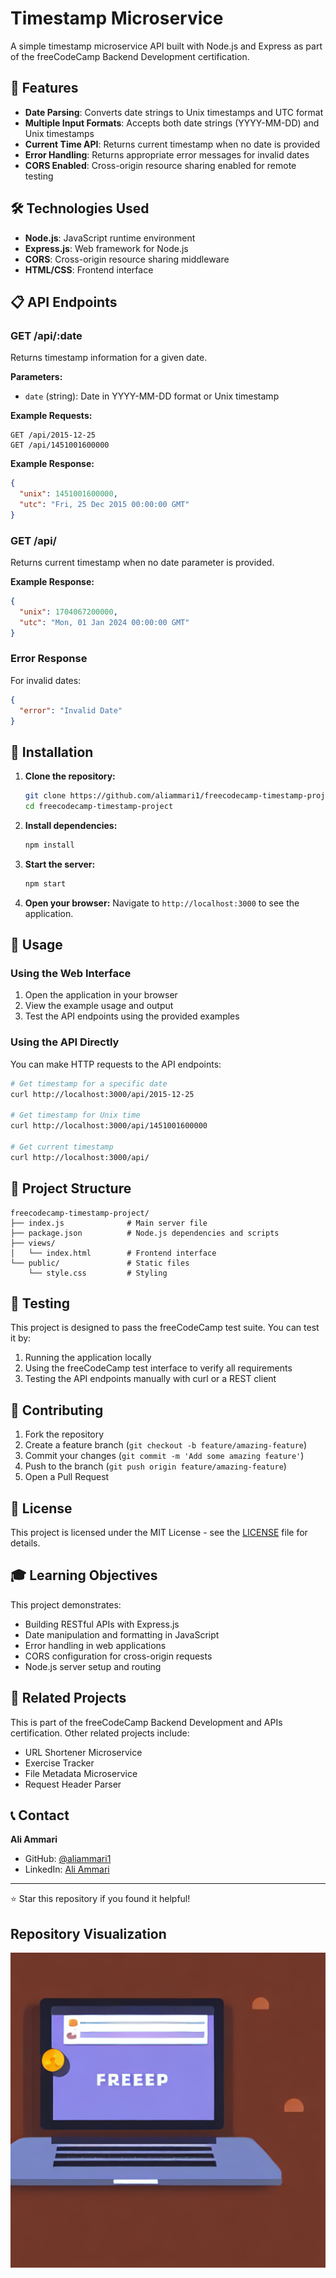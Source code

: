# Timestamp Microservice

A simple timestamp microservice API built with Node.js and Express as part of the freeCodeCamp Backend Development certification.

## 🚀 Features

- **Date Parsing**: Converts date strings to Unix timestamps and UTC format
- **Multiple Input Formats**: Accepts both date strings (YYYY-MM-DD) and Unix timestamps
- **Current Time API**: Returns current timestamp when no date is provided
- **Error Handling**: Returns appropriate error messages for invalid dates
- **CORS Enabled**: Cross-origin resource sharing enabled for remote testing

## 🛠️ Technologies Used

- **Node.js**: JavaScript runtime environment
- **Express.js**: Web framework for Node.js
- **CORS**: Cross-origin resource sharing middleware
- **HTML/CSS**: Frontend interface

## 📋 API Endpoints

### GET /api/:date

Returns timestamp information for a given date.

**Parameters:**
- `date` (string): Date in YYYY-MM-DD format or Unix timestamp

**Example Requests:**
```
GET /api/2015-12-25
GET /api/1451001600000
```

**Example Response:**
```json
{
  "unix": 1451001600000,
  "utc": "Fri, 25 Dec 2015 00:00:00 GMT"
}
```

### GET /api/

Returns current timestamp when no date parameter is provided.

**Example Response:**
```json
{
  "unix": 1704067200000,
  "utc": "Mon, 01 Jan 2024 00:00:00 GMT"
}
```

### Error Response

For invalid dates:
```json
{
  "error": "Invalid Date"
}
```

## 🔧 Installation

1. **Clone the repository:**
   ```bash
   git clone https://github.com/aliammari1/freecodecamp-timestamp-project.git
   cd freecodecamp-timestamp-project
   ```

2. **Install dependencies:**
   ```bash
   npm install
   ```

3. **Start the server:**
   ```bash
   npm start
   ```

4. **Open your browser:**
   Navigate to `http://localhost:3000` to see the application.

## 📖 Usage

### Using the Web Interface

1. Open the application in your browser
2. View the example usage and output
3. Test the API endpoints using the provided examples

### Using the API Directly

You can make HTTP requests to the API endpoints:

```bash
# Get timestamp for a specific date
curl http://localhost:3000/api/2015-12-25

# Get timestamp for Unix time
curl http://localhost:3000/api/1451001600000

# Get current timestamp
curl http://localhost:3000/api/
```

## 📁 Project Structure

```
freecodecamp-timestamp-project/
├── index.js              # Main server file
├── package.json          # Node.js dependencies and scripts
├── views/
│   └── index.html        # Frontend interface
└── public/               # Static files
    └── style.css         # Styling
```

## 🧪 Testing

This project is designed to pass the freeCodeCamp test suite. You can test it by:

1. Running the application locally
2. Using the freeCodeCamp test interface to verify all requirements
3. Testing the API endpoints manually with curl or a REST client

## 🤝 Contributing

1. Fork the repository
2. Create a feature branch (`git checkout -b feature/amazing-feature`)
3. Commit your changes (`git commit -m 'Add some amazing feature'`)
4. Push to the branch (`git push origin feature/amazing-feature`)
5. Open a Pull Request

## 📄 License

This project is licensed under the MIT License - see the [LICENSE](LICENSE) file for details.

## 🎓 Learning Objectives

This project demonstrates:
- Building RESTful APIs with Express.js
- Date manipulation and formatting in JavaScript
- Error handling in web applications
- CORS configuration for cross-origin requests
- Node.js server setup and routing

## 🔗 Related Projects

This is part of the freeCodeCamp Backend Development and APIs certification. Other related projects include:
- URL Shortener Microservice
- Exercise Tracker
- File Metadata Microservice
- Request Header Parser

## 📞 Contact

**Ali Ammari**
- GitHub: [@aliammari1](https://github.com/aliammari1)
- LinkedIn: [Ali Ammari](https://www.linkedin.com/in/ali-ammari-dev/)

---

⭐ Star this repository if you found it helpful!

## Repository Visualization
![Repository Visualization](https://raw.githubusercontent.com/aliammari1/freecodecamp-timestamp-project/main/assets/repo_image_freecodecamp-timestamp-project.png)